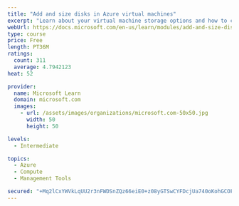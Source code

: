 ```yaml
---
title: "Add and size disks in Azure virtual machines"
excerpt: "Learn about your virtual machine storage options and how to choose between standard and premium, managed and unmanaged disks for your Azure virtual machine."
webUrl: https://docs.microsoft.com/en-us/learn/modules/add-and-size-disks-in-azure-virtual-machines/
type: course
price: Free
length: PT36M
ratings:
  count: 311
  average: 4.7942123
heat: 52

provider:
  name: Microsoft Learn
  domain: microsoft.com
  images:
    - url: /assets/images/organizations/microsoft.com-50x50.jpg
      width: 50
      height: 50

levels:
  - Intermediate

topics:
  - Azure
  - Compute
  - Management Tools

secured: "+Mq2lCxYWVkLqUU2r3nFWDSnZQz66eiE0+z08yGTSwCYFDcjUa740oKohGCOFpgQgon39j9FQ6eGp0mqK25MVFIpuDSSxSXWXdExjWin1uGsiAmZLVf225FL7jVGwLIlWkbNhY+AmyP9XD2CzT4+nCe2u95loq3qERHZPHzlguUkT7TM06jrm6mIeUL8YIk2UNRD0X0nkcL6GUqB6Tof4nnaf4yDG2EjvG/GvG3OeOH3Q2CKrVuf5skzRCLy/5oVzpQkKQ/dK7CaHZBU/yXQo2+4CV8fxqB/OTyBy2IdQw6K615uK2QcKiKYOm83KXjDUN7RwiNVJBxlCkit3EmFq6YUy0lH9sIZj/EkZLGjZKTF2tHWlNhjPCFzfiJHqcGfY5mQGuhyq0tYvGs+hU6JLAA/D2EWKVFLmBEpo/Cl2dk=;tg7zM7SIWmXEN/A9EHL41g=="
---
```


